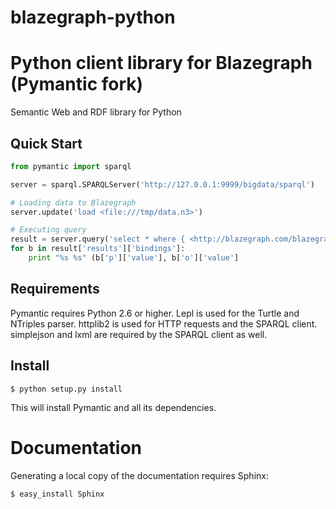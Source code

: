 # blazegraph-python
Python client library for Blazegraph
(Pymantic fork)
========

Semantic Web and RDF library for Python


Quick Start
-----------
```python
from pymantic import sparql

server = sparql.SPARQLServer('http://127.0.0.1:9999/bigdata/sparql')

# Loading data to Blazegraph
server.update('load <file:///tmp/data.n3>')

# Executing query
result = server.query('select * where { <http://blazegraph.com/blazegraph> ?p ?o }')
for b in result['results']['bindings']:
    print "%s %s" (b['p']['value'], b['o']['value']
```

Requirements
------------

Pymantic requires Python 2.6 or higher. Lepl is used for the Turtle and NTriples parser. httplib2 is used for HTTP 
requests and the SPARQL client. simplejson and lxml are required by the SPARQL client as well.


Install
------

```
$ python setup.py install
```

This will install Pymantic and all its dependencies.


Documentation
=============

Generating a local copy of the documentation requires Sphinx:

```
$ easy_install Sphinx
```

